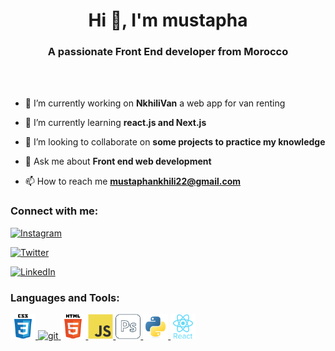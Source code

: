 <h1 align="center">Hi 👋, I'm mustapha</h1>
<h3 align="center">A passionate Front End developer from Morocco</h3>


<br><br>
- 🔭 I’m currently working on **NkhiliVan** a web app for van renting

- 🌱 I’m currently learning **react.js and Next.js**

- 👯 I’m looking to collaborate on **some projects to practice my knowledge**

- 💬 Ask me about **Front end web development**

- 📫 How to reach me **mustaphankhili22@gmail.com**

<h3 align="left">Connect with me:</h3>

[![Instagram](https://img.shields.io/badge/Instagram-%23E4405F.svg?logo=Instagram&logoColor=white)](https://instagram.com/software_flow)

[![Twitter](https://img.shields.io/badge/Twitter-%231DA1F2.svg?logo=Twitter&logoColor=white)](https://twitter.com/@Mustapha_nkhili)

[![LinkedIn](https://img.shields.io/badge/LinkedIn-%230077B5.svg?logo=linkedin&logoColor=white)](https://linkedin.com/in/mustapha-nkhili-35280a280) 

<h3 align="left">Languages and Tools:</h3>
<p align="left"> <a href="https://www.w3schools.com/css/" target="_blank" rel="noreferrer"> <img src="https://raw.githubusercontent.com/devicons/devicon/master/icons/css3/css3-original-wordmark.svg" alt="css3" width="40" height="40"/> </a> <a href="https://git-scm.com/" target="_blank" rel="noreferrer"> <img src="https://www.vectorlogo.zone/logos/git-scm/git-scm-icon.svg" alt="git" width="40" height="40"/> </a> <a href="https://www.w3.org/html/" target="_blank" rel="noreferrer"> <img src="https://raw.githubusercontent.com/devicons/devicon/master/icons/html5/html5-original-wordmark.svg" alt="html5" width="40" height="40"/> </a> <a href="https://developer.mozilla.org/en-US/docs/Web/JavaScript" target="_blank" rel="noreferrer"> <img src="https://raw.githubusercontent.com/devicons/devicon/master/icons/javascript/javascript-original.svg" alt="javascript" width="40" height="40"/> </a> <a href="https://www.photoshop.com/en" target="_blank" rel="noreferrer"> <img src="https://raw.githubusercontent.com/devicons/devicon/master/icons/photoshop/photoshop-line.svg" alt="photoshop" width="40" height="40"/> </a> <a href="https://www.python.org" target="_blank" rel="noreferrer"> <img src="https://raw.githubusercontent.com/devicons/devicon/master/icons/python/python-original.svg" alt="python" width="40" height="40"/> </a> <a href="https://reactjs.org/" target="_blank" rel="noreferrer"> <img src="https://raw.githubusercontent.com/devicons/devicon/master/icons/react/react-original-wordmark.svg" alt="react" width="40" height="40"/> </a> </p>
